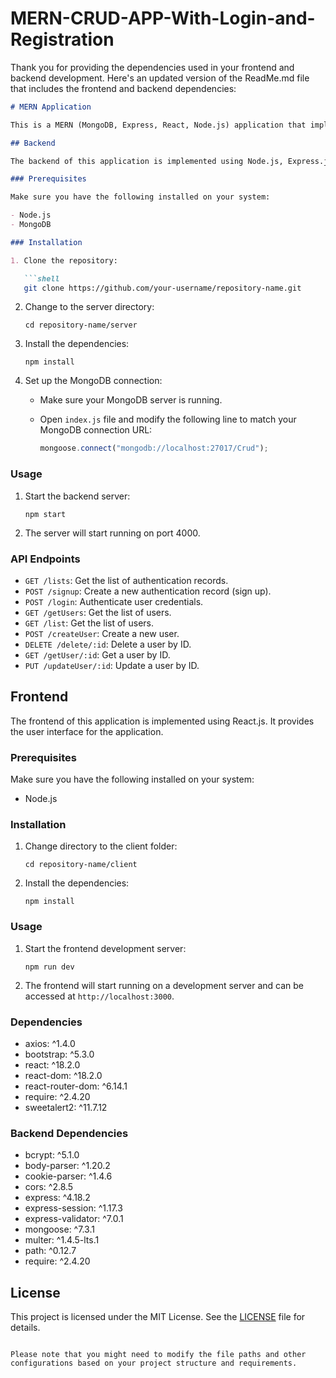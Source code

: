 # MERN-CRUD-APP-With-Login-and-Registration
Thank you for providing the dependencies used in your frontend and backend development. Here's an updated version of the ReadMe.md file that includes the frontend and backend dependencies:

```markdown
# MERN Application

This is a MERN (MongoDB, Express, React, Node.js) application that implements a Login, SignUp, logout, and CRUD functionality.

## Backend

The backend of this application is implemented using Node.js, Express.js, and MongoDB. It provides the server-side logic and API endpoints for authentication, user management, and CRUD operations.

### Prerequisites

Make sure you have the following installed on your system:

- Node.js
- MongoDB

### Installation

1. Clone the repository:

   ```shell
   git clone https://github.com/your-username/repository-name.git
   ```

2. Change to the server directory:

   ```shell
   cd repository-name/server
   ```

3. Install the dependencies:

   ```shell
   npm install
   ```

4. Set up the MongoDB connection:

   - Make sure your MongoDB server is running.
   - Open `index.js` file and modify the following line to match your MongoDB connection URL:

     ```javascript
     mongoose.connect("mongodb://localhost:27017/Crud");
     ```

### Usage

1. Start the backend server:

   ```shell
   npm start
   ```

2. The server will start running on port 4000.

### API Endpoints

- `GET /lists`: Get the list of authentication records.
- `POST /signup`: Create a new authentication record (sign up).
- `POST /login`: Authenticate user credentials.
- `GET /getUsers`: Get the list of users.
- `GET /list`: Get the list of users.
- `POST /createUser`: Create a new user.
- `DELETE /delete/:id`: Delete a user by ID.
- `GET /getUser/:id`: Get a user by ID.
- `PUT /updateUser/:id`: Update a user by ID.

## Frontend

The frontend of this application is implemented using React.js. It provides the user interface for the application.

### Prerequisites

Make sure you have the following installed on your system:

- Node.js

### Installation

1. Change directory to the client folder:

   ```shell
   cd repository-name/client
   ```

2. Install the dependencies:

   ```shell
   npm install
   ```

### Usage

1. Start the frontend development server:

   ```shell
   npm run dev
   ```

2. The frontend will start running on a development server and can be accessed at `http://localhost:3000`.

### Dependencies

- axios: ^1.4.0
- bootstrap: ^5.3.0
- react: ^18.2.0
- react-dom: ^18.2.0
- react-router-dom: ^6.14.1
- require: ^2.4.20
- sweetalert2: ^11.7.12

### Backend Dependencies

- bcrypt: ^5.1.0
- body-parser: ^1.20.2
- cookie-parser: ^1.4.6
- cors: ^2.8.5
- express: ^4.18.2
- express-session: ^1.17.3
- express-validator: ^7.0.1
- mongoose: ^7.3.1
- multer: ^1.4.5-lts.1
- path: ^0.12.7
- require: ^2.4.20

## License

This project is licensed under the MIT License. See the [LICENSE](LICENSE) file for details.
```

Please note that you might need to modify the file paths and other configurations based on your project structure and requirements.

